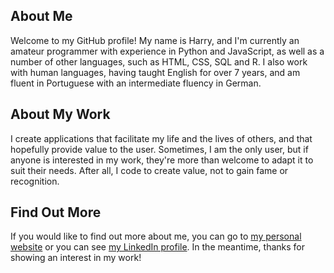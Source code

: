 ## About Me

Welcome to my GitHub profile! My name is Harry, and I'm currently an amateur programmer with experience in Python and JavaScript, as well as a number of other languages, such as HTML, CSS, SQL and R. I also work with human languages, having taught English for over 7 years, and am fluent in Portuguese with an intermediate fluency in German.

## About My Work

I create applications that facilitate my life and the lives of others, and that hopefully provide value to the user. Sometimes, I am the only user, but if anyone is interested in my work, they're more than welcome to adapt it to suit their needs. After all, I code to create value, not to gain fame or recognition.

## Find Out More

If you would like to find out more about me, you can go to [my personal website](https://www.harryscurtis.com/) or you can see [my LinkedIn profile](https://www.linkedin.com/in/harrycurtis94/). In the meantime, thanks for showing an interest in my work!

<!---
Rustic-Citrus/Rustic-Citrus is a ✨ special ✨ repository because its `README.md` (this file) appears on your GitHub profile.
You can click the Preview link to take a look at your changes.
--->
